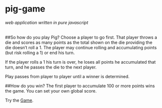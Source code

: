 # pig-game
###### web application written in pure javascript

##So how do you play Pig?
Choose a player to go first. That player throws a die and scores as many points as the total shown on the die providing the die doesn’t roll a 1. The player may continue rolling and accumulating points (but risk rolling a 1) or end his turn.

If the player rolls a 1 his turn is over, he loses all points he accumulated that turn, and he passes the die to the next player.

Play passes from player to player until a winner is determined.

##How do you win?
The first player to accumulate 100 or more points wins the game.
You can set your own global score.

Try the [Game](https://ivilinstoyanov.github.io/pig-game/).